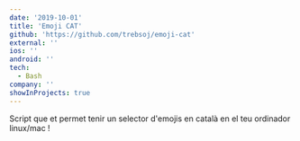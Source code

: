 ```yaml
---
date: '2019-10-01'
title: 'Emoji CAT'
github: 'https://github.com/trebsoj/emoji-cat'
external: ''
ios: ''
android: ''
tech:
  - Bash
company: ''
showInProjects: true
---
```


Script que et permet tenir un selector d'emojis en català en el teu ordinador linux/mac !
